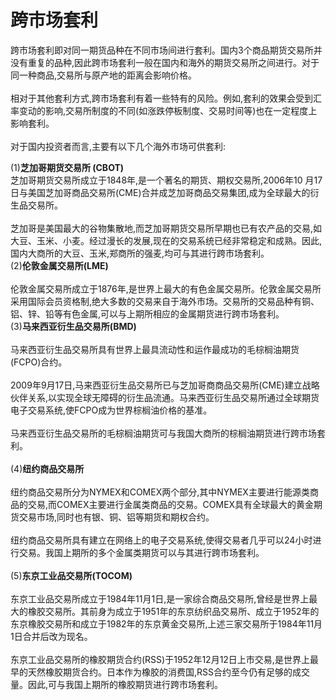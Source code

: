 # 跨市场套利
跨市场套利即对同一期货品种在不同市场间进行套利。国内3个商品期货交易所并没有重复的品种,因此跨市场套利一般在国内和海外的期货交易所之间进行。对于同一种商品,交易所与原产地的距离会影响价格。<br>
<br>
相对于其他套利方式,跨市场套利有着一些特有的风险。例如,套利的效果会受到汇率变动的影响,交易所制度的不同(如涨跌停板制度、交易时间等)也在一定程度上影响套利。<br>
<br>
对于国内投资者而言,主要有以下几个海外市场可供套利:<br>

(1)**芝加哥期货交易所 (CBOT)**
<br>
芝加哥期货交易所成立于1848年,是一个著名的期货、期权交易所,2006年10 月17日与美国芝加哥商品交易所(CME)合并成芝加哥商品交易集团,成为全球最大的衍生品交易所。<br>
<br>
芝加哥是美国最大的谷物集散地,而芝加哥期货交易所早期也已有农产品的交易,如大豆、玉米、小麦。经过漫长的发展,现在的交易系统已经非常稳定和成熟。因此,国内大商所的大豆、玉米,郑商所的强麦,均可与其进行跨市场套利。
<br>
(2)**伦敦金属交易所(LME)**<br>
<br>
伦敦金属交易所成立于1876年,是世界上最大的有色金属交易所。伦敦金属交易所采用国际会员资格制,绝大多数的交易来自于海外市场。交易所的交易品种有铜、铝、锌、铅等有色金属,可以与上期所相应的金属期货进行跨市场套利。
<br>
(3)**马来西亚衍生品交易所(BMD)**<br>
<br>
马来西亚衍生品交易所具有世界上最具流动性和运作最成功的毛棕榈油期货 (FCPO)合约。<br>
<br>
2009年9月17日,马来西亚衍生品交易所已与芝加哥商商品交易所(CME)建立战略伙伴关系,以实现全球无障碍的衍生品流通。马来西亚衍生品交易所通过全球期货电子交易系统,使FCPO成为世界棕榈油价格的基准。<br>
<br>
马来西亚衍生品交易所的毛棕榈油期货可与我国大商所的棕榈油期货进行跨市场套利。<br>
<br>
(4)**纽约商品交易所**<br>
<br>
纽约商品交易所分为NYMEX和COMEX两个部分,其中NYMEX主要进行能源类商品的交易,而COMEX主要进行金属类商品的交易。COMEX具有全球最大的黄金期货交易市场,同时也有银、铜、铝等期货和期权合约。<br>
<br>
纽约商品交易所具有建立在网络上的电子交易系统,使得交易者几乎可以24小时进行交易。我国上期所的多个金属类期货可以与其进行跨市场套利。<br>
<br>
(5)**东京工业品交易所(TOCOM)**<br>
<br>
东京工业品交易所成立于1984年11月1日,是一家综合商品交易所,曾经是世界上最大的橡胶交易所。其前身为成立于1951年的东京纺织品交易所、成立于1952年的东京橡胶交易所和成立于1982年的东京黄金交易所,上述三家交易所于1984年11月1日合并后改为现名。<br>
<br>
东京工业品交易所的橡胶期货合约(RSS)于1952年12月12日上市交易,是世界上最早的天然橡胶期货合约。日本作为橡胶的消费国,RSS合约至今仍有足够的成交量。因此,可与我国上期所的橡胶期货进行跨市场套利。<br>
